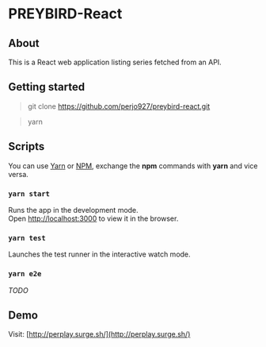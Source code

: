 # PREYBIRD-React

## About
This is a React web application listing series fetched from an API.

## Getting started
> git clone https://github.com/perjo927/preybird-react.git

> yarn

## Scripts
You can use [Yarn](https://yarnpkg.com) or [NPM](https://www.npmjs.com/), exchange the **npm** commands with **yarn** and vice versa.

### `yarn start`
Runs the app in the development mode.<br>
Open [http://localhost:3000](http://localhost:3000) to view it in the browser.


### `yarn test`
Launches the test runner in the interactive watch mode.<br>

### `yarn e2e`
*TODO*

## Demo
Visit: [http://perplay.surge.sh/](http://perplay.surge.sh/)


